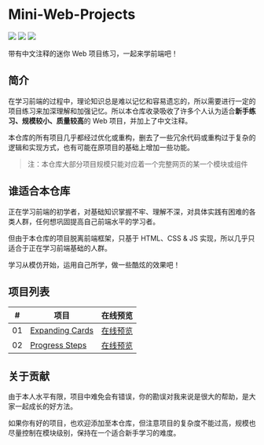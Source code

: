 # Mini-Web-Projects
![](https://img.shields.io/badge/Projects-2-blue?style=for-the-badge) ![](https://img.shields.io/badge/Difficulty-Beginner-green?style=for-the-badge) ![](https://img.shields.io/badge/Powered%20By-Interest-orange?style=for-the-badge)

带有中文注释的迷你 Web 项目练习，一起来学前端吧！

## 简介
在学习前端的过程中，理论知识总是难以记忆和容易遗忘的，所以需要进行一定的项目练习来加深理解和加强记忆。所以本仓库收录吸收了许多个人认为适合**新手练习、规模较小、质量较高**的 Web 项目，并加上了中文注释。

本仓库的所有项目几乎都经过优化或重构，删去了一些冗余代码或重构过于复杂的逻辑和实现方式，也有可能在原项目的基础上增加一些功能。

>注：本仓库大部分项目规模只能对应着一个完整网页的某一个模块或组件

## 谁适合本仓库
正在学习前端的初学者，对基础知识掌握不牢、理解不深，对具体实践有困难的各类人群，任何想巩固提高自己前端水平的学习者。

但由于本仓库的项目脱离前端框架，只基于 HTML、CSS & JS 实现，所以几乎只适合于正在学习前端基础的人群。

学习从模仿开始，运用自己所学，做一些酷炫的效果吧！

## 项目列表

| #   | 项目            | 在线预览 |
| --- | --------------- | -------- |
| 01  | [Expanding Cards](https://github.com/Syan-Lin/Mini-Web-Projects/tree/main/Projects/1.%20Expanding%20Cards) | [在线预览](https://syan-lin.github.io/Mini-Web-Projects/Projects/1.%20Expanding%20Cards/) |
| 02  | [Progress Steps](https://github.com/Syan-Lin/Mini-Web-Projects/tree/main/Projects/2.%20Progress%20Steps)   | [在线预览](https://syan-lin.github.io/Mini-Web-Projects/Projects/2.%20Progress%20Steps/) |

## 关于贡献
由于本人水平有限，项目中难免会有错误，你的勘误对我来说是很大的帮助，是大家一起成长的好方法。

如果你有好的项目，也欢迎添加至本仓库，但注意项目的复杂度不能过高，规模也尽量控制在模块级别，保持在一个适合新手学习的难度。

